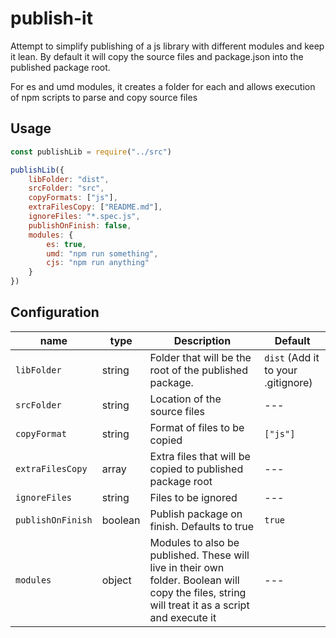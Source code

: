# publish-it

Attempt to simplify publishing of a js library with different modules and keep it lean. By default it will copy the source files and package.json into the published package root.

For es and umd modules, it creates a folder for each and allows execution of npm scripts to parse and copy source files

## Usage

```js
const publishLib = require("../src")

publishLib({
    libFolder: "dist",
    srcFolder: "src",
    copyFormats: ["js"],
    extraFilesCopy: ["README.md"],
    ignoreFiles: "*.spec.js",
    publishOnFinish: false,
    modules: {
        es: true,
        umd: "npm run something",
        cjs: "npm run anything"
    }
})
```

## Configuration

| name | type | Description | Default |
| --- | --- | --- | --- |
| `libFolder` | string | Folder that will be the root of the published package. | `dist` (Add it to your .gitignore) |
| `srcFolder` | string | Location of the source files | --- |
| `copyFormat` | string | Format of files to be copied | `["js"]` |
| `extraFilesCopy` | array | Extra files that will be copied to published package root | --- |
| `ignoreFiles` | string | Files to be ignored | --- |
| `publishOnFinish` | boolean | Publish package on finish. Defaults to true | `true` |
| `modules` | object | Modules to also be published. These will live in their own folder. Boolean will copy the files, string will treat it as a script and execute it | --- |
